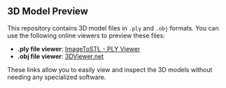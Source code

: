 ## 3D Model Preview

This repository contains 3D model files in `.ply` and `.obj` formats. You can use the following online viewers to preview these files:

- **.ply file viewer**: [ImageToSTL - PLY Viewer](https://imagetostl.com/view-ply-online)
- **.obj file viewer**: [3DViewer.net](https://3dviewer.net/)

These links allow you to easily view and inspect the 3D models without needing any specialized software.

